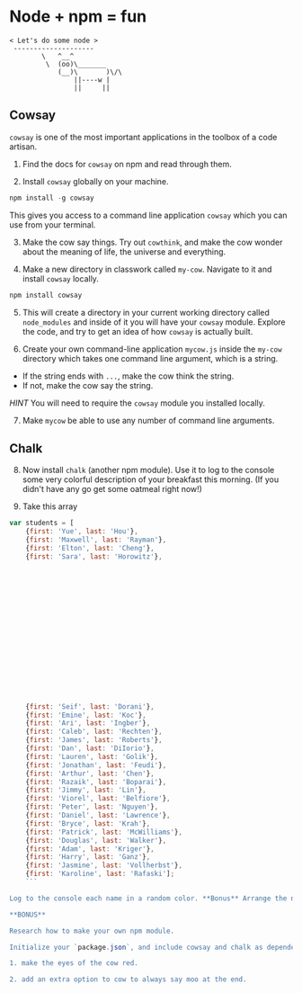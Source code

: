 # Node + npm = fun

    < Let's do some node >
     --------------------
            \   ^__^
             \  (oo)\_______
                (__)\       )\/\
                    ||----w |
                    ||     ||


## Cowsay
`cowsay` is one of the most important applications in the toolbox of a code artisan.

1. Find the docs for `cowsay` on npm and read through them.

2. Install `cowsay` globally on your machine.
```javascript
npm install -g cowsay
```
This gives you access to a command line application `cowsay` which you can use from your terminal. 

3. Make the cow say things. Try out `cowthink`, and make the cow wonder about the meaning of life, the universe and everything.

4. Make a new directory in classwork called `my-cow`. Navigate to it and install `cowsay` locally.
```javascript
npm install cowsay
```

5. This will create a directory in your current working directory called `node_modules` and inside of it you will have your `cowsay` module. Explore the code, and try to get an idea of how `cowsay` is actually built.

6. Create your own command-line application `mycow.js` inside the `my-cow` directory which takes one command line argument, which is a string.
- If the string ends with `...`, make the cow think the string.
- If not, make the cow say the string.

*HINT* You will need to require the `cowsay` module you installed locally.

7. Make `mycow` be able to use any number of command line arguments.

## Chalk

8. Now install `chalk` (another npm module). Use it to log to the console some very colorful description of your breakfast this morning. (If you didn't have any go get some oatmeal right now!)

9. Take this array
```javascript
var students = [
    {first: 'Yue', last: 'Hou'},
    {first: 'Maxwell', last: 'Rayman'},
    {first: 'Elton', last: 'Cheng'},
    {first: 'Sara', last: 'Horowitz'},


















    {first: 'Seif', last: 'Dorani'},
    {first: 'Emine', last: 'Koc'},
    {first: 'Ari', last: 'Ingber'},
    {first: 'Caleb', last: 'Rechten'},
    {first: 'James', last: 'Roberts'},
    {first: 'Dan', last: 'DiIorio'},
    {first: 'Lauren', last: 'Golik'},
    {first: 'Jonathan', last: 'Feudi'},
    {first: 'Arthur', last: 'Chen'},
    {first: 'Razaik', last: 'Boparai'},
    {first: 'Jimmy', last: 'Lin'},
    {first: 'Viorel', last: 'Belfiore'},
    {first: 'Peter', last: 'Nguyen'},
    {first: 'Daniel', last: 'Lawrence'},
    {first: 'Bryce', last: 'Krah'},
    {first: 'Patrick', last: 'McWilliams'},
    {first: 'Douglas', last: 'Walker'},
    {first: 'Adam', last: 'Kriger'},
    {first: 'Harry', last: 'Ganz'},
    {first: 'Jasmine', last: 'Vollherbst'},
    {first: 'Karoline', last: 'Rafaski'];
    ```

Log to the console each name in a random color. **Bonus** Arrange the names alphabetically.

**BONUS**

Research how to make your own npm module.

Initialize your `package.json`, and include cowsay and chalk as dependencies. Dig through the `cowsay` module and use chalk to

1. make the eyes of the cow red.

2. add an extra option to cow to always say moo at the end.


